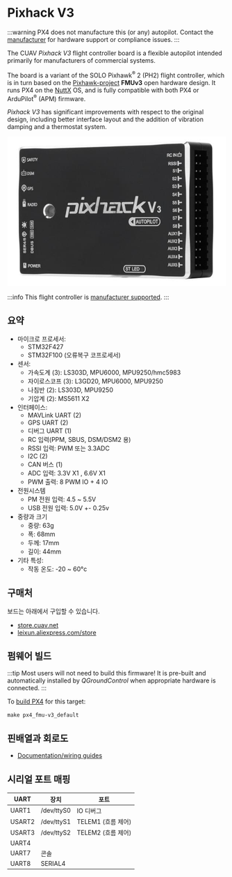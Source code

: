 # Pixhack V3

:::warning
PX4 does not manufacture this (or any) autopilot.
Contact the [manufacturer](https://store.cuav.net/) for hardware support or compliance issues.
:::

The CUAV _Pixhack V3_ flight controller board is a flexible autopilot intended primarily for manufacturers of commercial systems.

The board is a variant of the SOLO Pixhawk<sup>&reg;</sup> 2 (PH2) flight controller, which is in turn based on the [Pixhawk-project](https://pixhawk.org/) **FMUv3** open hardware design.
It runs PX4 on the [NuttX](https://nuttx.apache.org/) OS, and is fully compatible with both PX4 or ArduPilot<sup>&reg;</sup> (APM) firmware.

_Pixhack V3_ has significant improvements with respect to the original design, including better interface layout and the addition of vibration damping and a thermostat system.

![Pixhack v3](../../assets/flight_controller/pixhack_v3/pixhack_v3_157_large_default.jpg)

:::info
This flight controller is [manufacturer supported](../flight_controller/autopilot_manufacturer_supported.md).
:::

## 요약

- 마이크로 프로세서:
  - STM32F427
  - STM32F100 (오류복구 코프로세서)
- 센서:
  - 가속도계 (3): LS303D, MPU6000, MPU9250/hmc5983
  - 자이로스코프 (3): L3GD20, MPU6000, MPU9250
  - 나침반 (2): LS303D, MPU9250
  - 기압계 (2): MS5611 X2
- 인터페이스:
  - MAVLink UART (2)
  - GPS UART (2)
  - 디버그 UART (1)
  - RC 입력(PPM, SBUS, DSM/DSM2 용)
  - RSSI 입력: PWM 또는 3.3ADC
  - I2C (2)
  - CAN 버스 (1)
  - ADC 입력: 3.3V X1 , 6.6V X1
  - PWM 출력: 8 PWM IO + 4 IO
- 전원시스템
  - PM 전원 입력: 4.5 ~ 5.5V
  - USB 전원 입력: 5.0V +- 0.25v
- 중량과 크기
  - 중량: 63g
  - 폭: 68mm
  - 두께: 17mm
  - 길이: 44mm
- 기타 특성:
  - 작동 온도: -20 ~ 60°c

## 구매처

보드는 아래에서 구입할 수 있습니다.

- [store.cuav.net](http://store.cuav.net/index.php?id_product=8&id_product_attribute=0&rewrite=pixhack-v3-autopilot&controller=product&id_lang=3)
- [leixun.aliexpress.com/store](https://leixun.aliexpress.com/store)

## 펌웨어 빌드

:::tip
Most users will not need to build this firmware!
It is pre-built and automatically installed by _QGroundControl_ when appropriate hardware is connected.
:::

To [build PX4](../dev_setup/building_px4.md) for this target:

```
make px4_fmu-v3_default
```

## 핀배열과 회로도

- [Documentation/wiring guides](http://doc.cuav.net/flight-controller/pixhack/en/pixhack-v3.html)

## 시리얼 포트 매핑

| UART   | 장치         | 포트                                |
| ------ | ---------- | --------------------------------- |
| UART1  | /dev/ttyS0 | IO 디버그                            |
| USART2 | /dev/ttyS1 | TELEM1 (흐름 제어) |
| USART3 | /dev/ttyS2 | TELEM2 (흐름 제어) |
| UART4  |            |                                   |
| UART7  | 콘솔         |                                   |
| UART8  | SERIAL4    |                                   |
